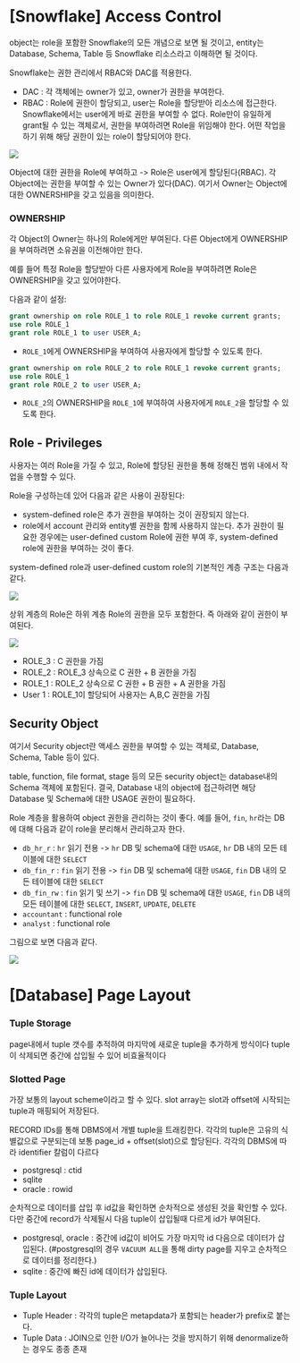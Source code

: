 # [Snowflake] Access Control
object는 role을 포함한 Snowflake의 모든 개념으로 보면 될 것이고, entity는 Database, Schema, Table 등 Snowflake 리소스라고 이해하면 될 것이다.

Snowflake는 권한 관리에서 RBAC와 DAC를 적용한다.
- DAC : 각 객체에는 owner가 있고, owner가 권한을 부여한다.
- RBAC : Role에 권한이 할당되고, user는 Role을 할당받아 리소스에 접근한다.
Snowflake에서는 user에게 바로 권한을 부여할 수 없다. Role만이 유일하게 grant될 수 있는 객체로서, 권한을 부여하려면 Role을 위임해야 한다. 어떤 작업을 하기 위해 해당 권한이 있는 role이 할당되어야 한다.

![](https://docs.snowflake.com/ko/_images/access-control-relationships.png)

Object에 대한 권한을 Role에 부여하고 -> Role은 user에게 할당된다(RBAC).
각 Object에는 권한을 부여할 수 있는 Owner가 있다(DAC). 여기서 Owner는 Object에 대한 OWNERSHIP을 갖고 있음을 의미한다. 

### OWNERSHIP
각 Object의 Owner는 하나의 Role에게만 부여된다. 다른 Object에게 OWNERSHIP을 부여하려면 소유권을 이전해야만 한다.

예를 들어 특정 Role을 할당받아 다른 사용자에게 Role을 부여하려면 Role은 OWNERSHIP을 갖고 있어야한다. 

다음과 같이 설정:

```sql
grant ownership on role ROLE_1 to role ROLE_1 revoke current grants;
use role ROLE_1
grant role ROLE_1 to user USER_A;
```
- `ROLE_1`에게 OWNERSHIP을 부여하여 사용자에게 할당할 수 있도록 한다.

```sql
grant ownership on role ROLE_2 to role ROLE_1 revoke current grants;
use role ROLE_1
grant role ROLE_2 to user USER_A;
```
- `ROLE_2`의 OWNERSHIP을 `ROLE_1`에 부여하여 사용자에게 `ROLE_2`을 할당할 수 있도록 한다.


## Role - Privileges
사용자는 여러 Role을 가질 수 있고, Role에 할당된 권한을 통해 정해진 범위 내에서 작업을 수행할 수 있다.

Role을 구성하는데 있어 다음과 같은 사용이 권장된다: 
- system-defined role은 추가 권한을 부여하는 것이 권장되지 않는다.
- role에서 account 관리와 entity별 권한을 함께 사용하지 않는다. 추가 권한이 필요한 경우에는 user-defined custom Role에 권한 부여 후, system-defined role에 권한을 부여하는 것이 좋다.

system-defined role과 user-defined custom role의 기본적인 계층 구조는 다음과 같다.

![](https://docs.snowflake.com/ko/_images/system-role-hierarchy.png)

상위 계층의 Role은 하위 계층 Role의 권한을 모두 포함한다. 즉 아래와 같이 권한이 부여된다.

![](https://docs.snowflake.com/ko/_images/role-hierarchy.png)

- ROLE_3 : C 권한을 가짐
- ROLE_2 : ROLE_3 상속으로 C 권한 + B 권한을 가짐 
- ROLE_1 : ROLE_2 상속으로 C 권한 + B 권한 + A 권한을 가짐
- User 1 : ROLE_1이 할당되어 사용자는 A,B,C 권한을 가짐


## Security Object
여기서 Security object란 액세스 권한을 부여할 수 있는 객체로, Database, Schema, Table 등이 있다.

table, function, file format, stage 등의 모든 security object는 database내의 Schema 객체에 포함된다. 
결국, Database 내의 object에 접근하려면 해당 Database 및 Schema에 대한 USAGE 권한이 필요하다.

Role 계층을 활용하여 object 권한을 관리하는 것이 좋다. 예를 들어, `fin`, `hr`라는 DB에 대해 다음과 같이 role을 분리해서 관리하고자 한다.
- `db_hr_r` : `hr` 읽기 전용 -> `hr` DB 및 schema에 대한 `USAGE`,  `hr` DB 내의 모든 테이블에 대한 `SELECT`
- `db_fin_r` : `fin` 읽기 전용 -> `fin` DB 및 schema에 대한 `USAGE`,  `fin` DB 내의 모든 테이블에 대한 `SELECT`
- `db_fin_rw` : `fin` 읽기 및 쓰기 -> `fin` DB 및 schema에 대한 `USAGE`,  `fin` DB 내의 모든 테이블에 대한 `SELECT`, `INSERT`, `UPDATE`, `DELETE`
- `accountant` : functional role
- `analyst` : functional role

그림으로 보면 다음과 같다.

![](https://docs.snowflake.com/ko/_images/securable-objects-hierarchy.png)

# [Database] Page Layout
### Tuple Storage
page내에서 tuple 갯수를 추적하여 마지막에 새로운 tuple을 추가하게 방식이다
tuple이 삭제되면 중간에 삽입될 수 있어 비효율적이다

### Slotted Page
가장 보통의 layout scheme이라고 할 수 있다.
slot array는 slot과 offset에 시작되는 tuple과 매핑되어 저장된다.

RECORD IDs를 통해 DBMS에서 개별 tuple을 트래킹한다.
각각의 tuple은 고유의 식별값으로 구분되는데 보통 page_id + offset(slot)으로 할당된다.
각각의 DBMS에 따라 identifier 칼럼이 다르다
- postgresql : ctid
- sqlite 
- oracle : rowid

순차적으로 데이터를 삽입 후 id값을 확인하면 순차적으로 생성된 것을 확인할 수 있다.
다만 중간에 record가 삭제될시 다음 tuple이 삽입될때 다르게 id가 부여된다.
- postgresql, oracle : 중간에 id값이 비어도 가장 마지막 id 다음으로 데이터가 삽입된다. (#postgresql의 경우 `VACUUM ALL`을 통해 dirty page를 지우고 순차적으로 데이터를 정리한다.)
- sqlite : 중간에 빠진 id에 데이터가 삽입된다.

### Tuple Layout
- Tuple Header : 각각의 tuple은 metapdata가 포함되는 header가 prefix로 붙는다.
- Tuple Data : JOIN으로 인한 I/O가 늘어나는 것을 방지하기 위해 denormalize하는 경우도 종종 존재








